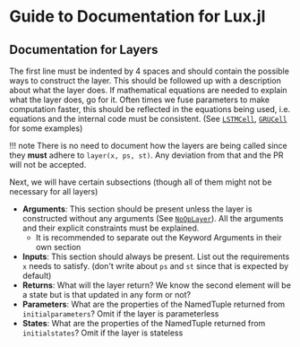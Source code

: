 # Guide to Documentation for Lux.jl

## Documentation for Layers

The first line must be indented by 4 spaces and should contain the possible ways to construct the layer. This should be followed up with a description about what the layer does. If mathematical equations are needed to explain what the layer does, go for it. Often times we fuse parameters to make computation faster, this should be reflected in the equations being used, i.e. equations and the internal code must be consistent. (See [`LSTMCell`](@ref), [`GRUCell`](@ref) for some examples)

!!! note
    There is no need to document how the layers are being called since they **must** adhere to `layer(x, ps, st)`. Any deviation from that and the PR will not be accepted.

Next, we will have certain subsections (though all of them might not be necessary for all layers)

* **Arguments**: This section should be present unless the layer is constructed without any arguments (See [`NoOpLayer`](@ref)). All the arguments and their explicit constraints must be explained.
  * It is recommended to separate out the Keyword Arguments in their own section
* **Inputs**: This section should always be present. List out the requirements `x` needs to satisfy. (don't write about `ps` and `st` since that is expected by default)
* **Returns**: What will the layer return? We know the second element will be a state but is that updated in any form or not? 
* **Parameters**: What are the properties of the NamedTuple returned from `initialparameters`? Omit if the layer is parameterless
* **States**: What are the properties of the NamedTuple returned from `initialstates`? Omit if the layer is stateless